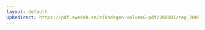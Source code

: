```yaml
---
layout: default
UpRedirect: https://pdf.swedeb.se/riksdagen-volumeG-pdf/200001/reg_200001/reg_200001_0552.pdf
---
```

